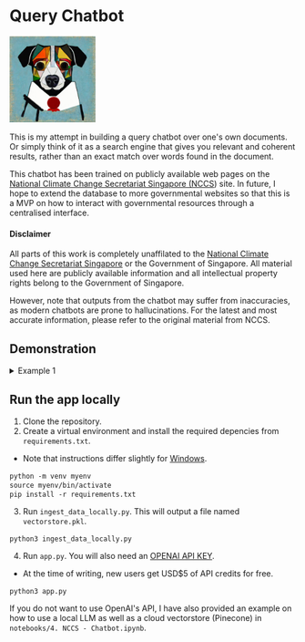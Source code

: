 # Query Chatbot 

<img src="/assets/mascot.jpeg" width=30% height=30%>

This is my attempt in building a query chatbot over one's own documents. Or simply think of it as a search engine that gives you
relevant and coherent results, rather than an exact match over words found in the document. 

This chatbot has been trained on publicly available web pages on the [National Climate Change Secretariat Singapore (NCCS](https://nccs.gov.sg)) site. In future, I hope to extend the database to more governmental websites so that this is a MVP on how to interact with governmental resources through a centralised interface. 

#### Disclaimer 
All parts of this work is completely unaffilated to the [National Climate Change Secretariat Singapore](https://nccs.gov.sg) or the Government of Singapore. All material used here are publicly available information and all intellectual property rights belong to the Government of Singapore. 

However, note that outputs from the chatbot may suffer from inaccuracies, as modern chatbots are prone to hallucinations. For the latest and most accurate information, please refer to the original material from NCCS. 

## Demonstration

<details>
  <summary>Example 1</summary>
  
```
User: 
  What is climate change?

Chatbot: 
  Climate change refers to significant variations in global weather patterns that persist over an 
  extended period of time. It is caused by the Greenhouse Effect, which occurs when heat from the Earth's 
  surface is absorbed by Greenhouse Gases (GHGs) like carbon dioxide (CO2), methane (CH4) and nitrous oxide(N20). 
  This has caused global temperatures to increase faster than ever before, leading to changes in rain petterns, 
  sea levels rising, and snow and ice melting sooner each spring. The global impact of climate change can be 
  seen in the air, water and land, with any small increase in global average temperature over an extended period
  triggering a chain react ion of climate change around the world. 
  
 User: 
  What is the government doing about it? 
  
 Chatbot: 
  The Singapore government has implemented a suite of measures to help businesses improve energy efficiency, 
  reduce emissions, and seize opportunities in the green economy. These measures include energy efficiency measures, 
  as well as a study to examine the climate change impact on areas such as water resources and drainage, biodiversity 
  and greenery, network infrastructure and building infrastructure.

User:
  Elaborate more about measures to reduce emissions

Chatbot:
  The Singapore government has implemented a number of melsures to reduce emissions. In 2009, Singapore 
  pledged to reduce our emissions by 16% below BAU Levels by 2020, and we have achieved this pledge with 
  a 32% reduction below BAU levels in 2020. In Line with the agreement adoptedin Paris in December 2015, 
  Singapore has made a further commitment to reduce our Emissions Intensity by 36 per cent from 2005 levels by 
  2030, and stabilise our greenhouse gas emissions with the aim of peaking around 2030. You can find more 
  information about Singapore's measures to achieve our climate targets in the Addendum to Singapore's Long-Term 
  Low-Emissions Development Strategy 2020 (PDF, 7MB) and Singapore's Long-Term Low-Emissions Development Strategy 
  2020 (PDF, 15MB).

User:
  What concrete measures is the government taking to reduce these emissions?
  The Singapore government is taking a number of concrete neasures to reduce emissions. In 2009, Singapore
  pledged to reduce our emissions by 16% below BAU levels by 2020, and we have achieved this with a 32% reduction. 
  In Line with the agreement adopted in Paris in 2015, Singapore has made a further commitment to reduce our 
  Enissions Intensity by 36 per cent from 2005 levels by 2030, and stabilise our greenhouse gas emissions with 
  the aim of peaking around 2030. We are also embracing a shift towards a circular economy to reduce emissions, 
  maximise resource efficiency and resilience, and conserve landfill space, The Government aims to improve 
  Singapore's overall recycling rate to 70% by 2030, and reduce the amount of waste sent to the landfill each 
  day by 30% by 2030.
  
User
  What about a carbon tax?

Chatbot:
  The Singapore government has implemented a carbon tax since 2019, set at S$5/tCO2e for the first five years from 
  2019 to 2023, From 1 January 2024, the carbon tax level will be updated. The government is committed to ensuring 
  that consumers are not over-charged by electricity retailers passing on more than 100 per cent of the carbon tax 
  to consumers.
 ```
 
</details>

## Run the app locally 
1. Clone the repository. 
2. Create a virtual environment and install the required depencies from `requirements.txt`. 
  - Note that instructions differ slightly for [Windows](https://docs.python.org/3/library/venv.html). 

```
python -m venv myenv
source myenv/bin/activate
pip install -r requirements.txt
```


3. Run `ingest_data_locally.py`. This will output a file named `vectorstore.pkl`.  


```
python3 ingest_data_locally.py
```

4. Run `app.py`. You will also need an [OPENAI API KEY](https://platform.openai.com/account/api-keys). 
  - At the time of writing, new users get USD$5 of API credits for free. 

```
python3 app.py
```

If you do not want to use OpenAI's API, I have also provided an example on how to use a local LLM as well as a cloud vectorstore (Pinecone) in `notebooks/4. NCCS - Chatbot.ipynb`. 

